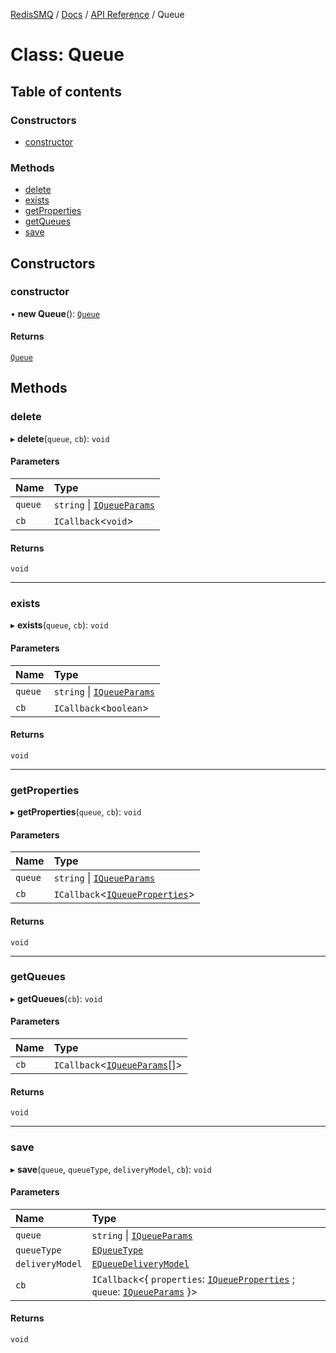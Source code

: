 [RedisSMQ](../../../README.md) / [Docs](../../README.md) / [API Reference](../README.md) / Queue

# Class: Queue

## Table of contents

### Constructors

- [constructor](Queue.md#constructor)

### Methods

- [delete](Queue.md#delete)
- [exists](Queue.md#exists)
- [getProperties](Queue.md#getproperties)
- [getQueues](Queue.md#getqueues)
- [save](Queue.md#save)

## Constructors

### constructor

• **new Queue**(): [`Queue`](Queue.md)

#### Returns

[`Queue`](Queue.md)

## Methods

### delete

▸ **delete**(`queue`, `cb`): `void`

#### Parameters

| Name | Type |
| :------ | :------ |
| `queue` | `string` \| [`IQueueParams`](../interfaces/IQueueParams.md) |
| `cb` | `ICallback`\<`void`\> |

#### Returns

`void`

___

### exists

▸ **exists**(`queue`, `cb`): `void`

#### Parameters

| Name | Type |
| :------ | :------ |
| `queue` | `string` \| [`IQueueParams`](../interfaces/IQueueParams.md) |
| `cb` | `ICallback`\<`boolean`\> |

#### Returns

`void`

___

### getProperties

▸ **getProperties**(`queue`, `cb`): `void`

#### Parameters

| Name | Type |
| :------ | :------ |
| `queue` | `string` \| [`IQueueParams`](../interfaces/IQueueParams.md) |
| `cb` | `ICallback`\<[`IQueueProperties`](../interfaces/IQueueProperties.md)\> |

#### Returns

`void`

___

### getQueues

▸ **getQueues**(`cb`): `void`

#### Parameters

| Name | Type |
| :------ | :------ |
| `cb` | `ICallback`\<[`IQueueParams`](../interfaces/IQueueParams.md)[]\> |

#### Returns

`void`

___

### save

▸ **save**(`queue`, `queueType`, `deliveryModel`, `cb`): `void`

#### Parameters

| Name | Type |
| :------ | :------ |
| `queue` | `string` \| [`IQueueParams`](../interfaces/IQueueParams.md) |
| `queueType` | [`EQueueType`](../enums/EQueueType.md) |
| `deliveryModel` | [`EQueueDeliveryModel`](../enums/EQueueDeliveryModel.md) |
| `cb` | `ICallback`\<\{ `properties`: [`IQueueProperties`](../interfaces/IQueueProperties.md) ; `queue`: [`IQueueParams`](../interfaces/IQueueParams.md)  }\> |

#### Returns

`void`
